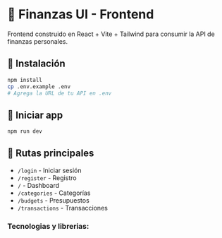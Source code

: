 # 🧠 Finanzas UI - Frontend

Frontend construido en React + Vite + Tailwind para consumir la API de finanzas personales.

## 🔧 Instalación

```bash
npm install
cp .env.example .env
# Agrega la URL de tu API en .env
```

## 🚀 Iniciar app

```bash
npm run dev
```

## 📁 Rutas principales

- `/login` - Iniciar sesión
- `/register` - Registro
- `/` - Dashboard
- `/categories` - Categorías
- `/budgets` - Presupuestos
- `/transactions` - Transacciones


### Tecnologias y librerias: